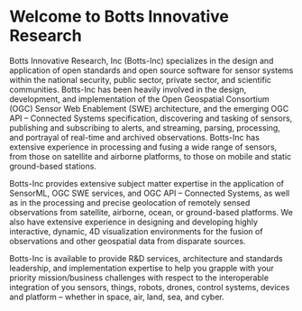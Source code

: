 # Welcome to Botts Innovative Research
Botts Innovative Research, Inc (Botts-Inc) specializes in the design and application of open standards and open source software for sensor systems within the national security, public sector, private sector, and scientific communities. Botts-Inc has been heavily involved in the design, development, and implementation of the Open Geospatial Consortium (OGC) Sensor Web Enablement (SWE) architecture, and the emerging OGC API – Connected Systems specification, discovering and tasking of sensors, publishing and subscribing to alerts, and streaming, parsing, processing, and portrayal of real-time and archived observations. Botts-Inc has extensive experience in processing and fusing a wide range of sensors, from those on satellite and airborne platforms, to those on mobile and static ground-based stations.

Botts-Inc provides extensive subject matter expertise in the application of SensorML, OGC SWE services, and OGC API – Connected Systems, as well as in the processing and precise geolocation of remotely sensed observations from satellite, airborne, ocean, or ground-based platforms. We also have extensive experience in designing and developing highly interactive, dynamic, 4D visualization environments for the fusion of observations and other geospatial data from disparate sources.

Botts-Inc is available to provide R&D services, architecture and standards leadership, and implementation expertise to help you grapple with your priority mission/business challenges with respect to the interoperable integration of you sensors, things, robots, drones, control systems, devices and platform – whether in space, air, land, sea, and cyber.
